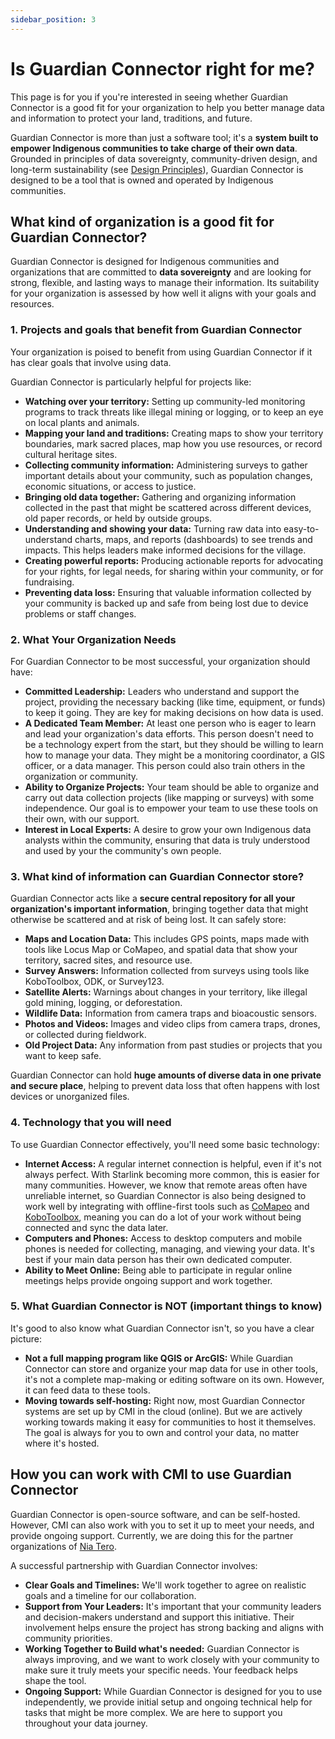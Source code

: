 ```yaml
---
sidebar_position: 3
---
```


# Is Guardian Connector right for me?

This page is for you if you're interested in seeing whether Guardian Connector is a good fit for your organization to help you better manage data and information to protect your land, traditions, and future.

Guardian Connector is more than just a software tool; it's a **system built to empower Indigenous communities to take charge of their own data**. Grounded in principles of data sovereignty, community-driven design, and long-term sustainability (see [Design Principles](/overview/design-principles)), Guardian Connector is designed to be a tool that is owned and operated by Indigenous communities.

## What kind of organization is a good fit for Guardian Connector?

Guardian Connector is designed for Indigenous communities and organizations that are committed to **data sovereignty** and are looking for strong, flexible, and lasting ways to manage their information. Its suitability for your organization is assessed by how well it aligns with your goals and resources.

### 1. Projects and goals that benefit from Guardian Connector

Your organization is poised to benefit from using Guardian Connector if it has clear goals that involve using data.

Guardian Connector is particularly helpful for projects like:

- **Watching over your territory:** Setting up community-led monitoring programs to track threats like illegal mining or logging, or to keep an eye on local plants and animals.
- **Mapping your land and traditions:** Creating maps to show your territory boundaries, mark sacred places, map how you use resources, or record cultural heritage sites.
- **Collecting community information:** Administering surveys to gather important details about your community, such as population changes, economic situations, or access to justice.
- **Bringing old data together:** Gathering and organizing information collected in the past that might be scattered across different devices, old paper records, or held by outside groups.
- **Understanding and showing your data:** Turning raw data into easy-to-understand charts, maps, and reports (dashboards) to see trends and impacts. This helps leaders make informed decisions for the village.
- **Creating powerful reports:** Producing actionable reports for advocating for your rights, for legal needs, for sharing within your community, or for fundraising. 
- **Preventing data loss:** Ensuring that valuable information collected by your community is backed up and safe from being lost due to device problems or staff changes.

### 2. What Your Organization Needs

For Guardian Connector to be most successful, your organization should have:

- **Committed Leadership:** Leaders who understand and support the project, providing the necessary backing (like time, equipment, or funds) to keep it going. They are key for making decisions on how data is used.
- **A Dedicated Team Member:** At least one person who is eager to learn and lead your organization's data efforts. This person doesn't need to be a technology expert from the start, but they should be willing to learn how to manage your data. They might be a monitoring coordinator, a GIS officer, or a data manager. This person could also train others in the organization or community.
- **Ability to Organize Projects:** Your team should be able to organize and carry out data collection projects (like mapping or surveys) with some independence. Our goal is to empower your team to use these tools on their own, with our support.
- **Interest in Local Experts:** A desire to grow your own Indigenous data analysts within the community, ensuring that data is truly understood and used by your the community's own people.

### 3. What kind of information can Guardian Connector store?

Guardian Connector acts like a **secure central repository for all your organization's important information**, bringing together data that might otherwise be scattered and at risk of being lost. It can safely store:

- **Maps and Location Data:** This includes GPS points, maps made with tools like Locus Map or CoMapeo, and spatial data that show your territory, sacred sites, and resource use.
- **Survey Answers:** Information collected from surveys using tools like KoboToolbox, ODK, or Survey123.
- **Satellite Alerts:** Warnings about changes in your territory, like illegal gold mining, logging, or deforestation.
- **Wildlife Data:** Information from camera traps and bioacoustic sensors.
- **Photos and Videos:** Images and video clips from camera traps, drones, or collected during fieldwork.
- **Old Project Data:** Any information from past studies or projects that you want to keep safe.

Guardian Connector can hold **huge amounts of diverse data in one private and secure place**, helping to prevent data loss that often happens with lost devices or unorganized files.

### 4. Technology that you will need

To use Guardian Connector effectively, you'll need some basic technology:

- **Internet Access:** A regular internet connection is helpful, even if it's not always perfect. With Starlink becoming more common, this is easier for many communities. However, we know that remote areas often have unreliable internet, so Guardian Connector is also being designed to work well by integrating with offline-first tools such as [CoMapeo](/reference/connected-applications/comapeo) and [KoboToolbox](/reference/connected-applications/kobotoolbox), meaning you can do a lot of your work without being connected and sync the data later.
- **Computers and Phones:** Access to desktop computers and mobile phones is needed for collecting, managing, and viewing your data. It's best if your main data person has their own dedicated computer.
- **Ability to Meet Online:** Being able to participate in regular online meetings helps provide ongoing support and work together.

### 5. What Guardian Connector is NOT (important things to know)

It's good to also know what Guardian Connector isn't, so you have a clear picture:

- **Not a full mapping program like QGIS or ArcGIS:** While Guardian Connector can store and organize your map data for use in other tools, it's not a complete map-making or editing software on its own. However, it can feed data to these tools.
- **Moving towards self-hosting:** Right now, most Guardian Connector systems are set up by CMI in the cloud (online). But we are actively working towards making it easy for communities to host it themselves. The goal is always for you to own and control your data, no matter where it's hosted.

## How you can work with CMI to use Guardian Connector

Guardian Connector is open-source software, and can be self-hosted. However, CMI can also work with you to set it up to meet your needs, and provide ongoing support. Currently, we are doing this for the partner organizations of [Nia Tero](https://niatero.org).

A successful partnership with Guardian Connector involves:

- **Clear Goals and Timelines:** We'll work together to agree on realistic goals and a timeline for our collaboration.
- **Support from Your Leaders:** It's important that your community leaders and decision-makers understand and support this initiative. Their involvement helps ensure the project has strong backing and aligns with community priorities.
- **Working Together to Build what's needed:** Guardian Connector is always improving, and we want to work closely with your community to make sure it truly meets your specific needs. Your feedback helps shape the tool.
- **Ongoing Support:** While Guardian Connector is designed for you to use independently, we provide initial setup and ongoing technical help for tasks that might be more complex. We are here to support you throughout your data journey.
